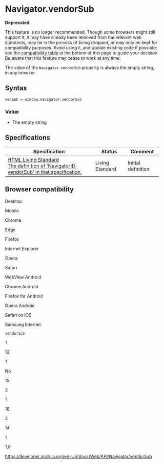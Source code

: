 Navigator.vendorSub
===================

**Deprecated**

This feature is no longer recommended. Though some browsers might still support it, it may have already been removed from the relevant web standards, may be in the process of being dropped, or may only be kept for compatibility purposes. Avoid using it, and update existing code if possible; see the [compatibility table](#browser_compatibility) at the bottom of this page to guide your decision. Be aware that this feature may cease to work at any time.

The value of the `Navigator.vendorSub` property is always the empty string, in any browser.

Syntax
------

    venSub = window.navigator.vendorSub

### Value

-   The empty string

Specifications
--------------

<table><thead><tr class="header"><th>Specification</th><th>Status</th><th>Comment</th></tr></thead><tbody><tr class="odd"><td><a href="https://html.spec.whatwg.org/multipage/#dom-navigator-vendorsub">HTML Living Standard<br />
<span class="small">The definition of 'NavigatorID: vendorSub' in that specification.</span></a></td><td><span class="spec-living">Living Standard</span></td><td>Initial definition</td></tr></tbody></table>

Browser compatibility
---------------------

Desktop

Mobile

Chrome

Edge

Firefox

Internet Explorer

Opera

Safari

WebView Android

Chrome Android

Firefox for Android

Opera Android

Safari on IOS

Samsung Internet

`vendorSub`

1

12

1

No

15

3

1

18

4

14

1

1.0

<a href="https://developer.mozilla.org/en-US/docs/Web/API/Navigator/vendorSub" class="_attribution-link">https://developer.mozilla.org/en-US/docs/Web/API/Navigator/vendorSub</a>
